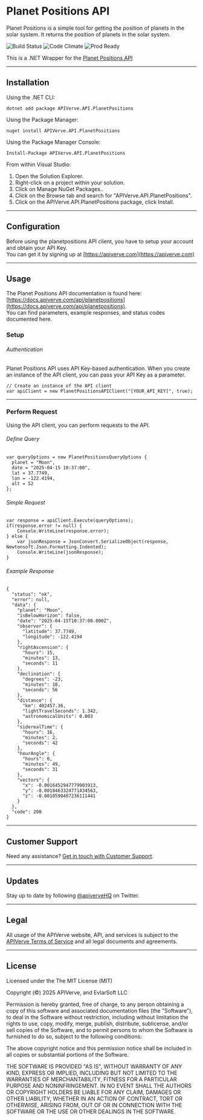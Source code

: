 Planet Positions API
============

Planet Positions is a simple tool for getting the position of planets in the solar system. It returns the position of planets in the solar system.

![Build Status](https://img.shields.io/badge/build-passing-green)
![Code Climate](https://img.shields.io/badge/maintainability-B-purple)
![Prod Ready](https://img.shields.io/badge/production-ready-blue)

This is a .NET Wrapper for the [Planet Positions API](https://apiverve.com/marketplace/api/planetpositions)

---

## Installation

Using the .NET CLI:
```
dotnet add package APIVerve.API.PlanetPositions
```

Using the Package Manager:
```
nuget install APIVerve.API.PlanetPositions
```

Using the Package Manager Console:
```
Install-Package APIVerve.API.PlanetPositions
```

From within Visual Studio:

1. Open the Solution Explorer.
2. Right-click on a project within your solution.
3. Click on Manage NuGet Packages..
4. Click on the Browse tab and search for "APIVerve.API.PlanetPositions".
5. Click on the APIVerve.API.PlanetPositions package, click Install.


---

## Configuration

Before using the planetpositions API client, you have to setup your account and obtain your API Key.  
You can get it by signing up at [https://apiverve.com](https://apiverve.com)

---

## Usage

The Planet Positions API documentation is found here: [https://docs.apiverve.com/api/planetpositions](https://docs.apiverve.com/api/planetpositions).  
You can find parameters, example responses, and status codes documented here.

### Setup

###### Authentication
Planet Positions API uses API Key-based authentication. When you create an instance of the API client, you can pass your API Key as a parameter.

```
// Create an instance of the API client
var apiClient = new PlanetPositionsAPIClient("[YOUR_API_KEY]", true);
```

---


### Perform Request
Using the API client, you can perform requests to the API.

###### Define Query

```
var queryOptions = new PlanetPositionsQueryOptions {
  planet = "Moon",
  date = "2025-04-15 10:37:00",
  lat = 37.7749,
  lon = -122.4194,
  alt = 52
};
```

###### Simple Request

```
var response = apiClient.Execute(queryOptions);
if(response.error != null) {
	Console.WriteLine(response.error);
} else {
    var jsonResponse = JsonConvert.SerializeObject(response, Newtonsoft.Json.Formatting.Indented);
    Console.WriteLine(jsonResponse);
}
```

###### Example Response

```
{
  "status": "ok",
  "error": null,
  "data": {
    "planet": "Moon",
    "isBelowHorizon": false,
    "date": "2025-04-15T10:37:00.000Z",
    "observer": {
      "latitude": 37.7749,
      "longitude": -122.4194
    },
    "rightAscension": {
      "hours": 15,
      "minutes": 13,
      "seconds": 11
    },
    "declination": {
      "degrees": -23,
      "minutes": 10,
      "seconds": 56
    },
    "distance": {
      "km": 402457.36,
      "lightTravelSeconds": 1.342,
      "astronomicalUnits": 0.003
    },
    "siderealTime": {
      "hours": 16,
      "minutes": 2,
      "seconds": 42
    },
    "hourAngle": {
      "hours": 0,
      "minutes": 49,
      "seconds": 31
    },
    "vectors": {
      "x": -0.0016452947779903913,
      "y": -0.0018463324771434563,
      "z": -0.0010590407236111441
    }
  },
  "code": 200
}
```

---

## Customer Support

Need any assistance? [Get in touch with Customer Support](https://apiverve.com/contact).

---

## Updates
Stay up to date by following [@apiverveHQ](https://twitter.com/apiverveHQ) on Twitter.

---

## Legal

All usage of the APIVerve website, API, and services is subject to the [APIVerve Terms of Service](https://apiverve.com/terms) and all legal documents and agreements.

---

## License
Licensed under the The MIT License (MIT)

Copyright (&copy;) 2025 APIVerve, and EvlarSoft LLC

Permission is hereby granted, free of charge, to any person obtaining a copy of this software and associated documentation files (the "Software"), to deal in the Software without restriction, including without limitation the rights to use, copy, modify, merge, publish, distribute, sublicense, and/or sell copies of the Software, and to permit persons to whom the Software is furnished to do so, subject to the following conditions:

The above copyright notice and this permission notice shall be included in all copies or substantial portions of the Software.

THE SOFTWARE IS PROVIDED "AS IS", WITHOUT WARRANTY OF ANY KIND, EXPRESS OR IMPLIED, INCLUDING BUT NOT LIMITED TO THE WARRANTIES OF MERCHANTABILITY, FITNESS FOR A PARTICULAR PURPOSE AND NONINFRINGEMENT. IN NO EVENT SHALL THE AUTHORS OR COPYRIGHT HOLDERS BE LIABLE FOR ANY CLAIM, DAMAGES OR OTHER LIABILITY, WHETHER IN AN ACTION OF CONTRACT, TORT OR OTHERWISE, ARISING FROM, OUT OF OR IN CONNECTION WITH THE SOFTWARE OR THE USE OR OTHER DEALINGS IN THE SOFTWARE.